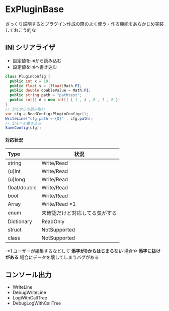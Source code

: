 # ExPluginBase

ざっくり説明するとプラグイン作成の際のよく使う・作る機能をあらかじめ実装しておこう的な

## INI シリアライザ
- 設定値をiniから読み込む
- 設定値をiniへ書き込む

```csharp
class PluginConfig {
  public int x = 10;
  public float s = (float)Math.PI;
  public double doubleValue = Math.PI;
  public string path = "pathtest";
  public int[] d = new int[] { 1 , 4 , 6 , 7 , 8 };
}
// iniからの読み取り
var cfg = ReadConfig<PluginConfig>();
WriteLine("cfg.path = {0}" , cfg.path);
// iniへの書き込み
SaveConfig(cfg);
```
#### 対応状況
|Type  |状況       |
|:-----|----------|
|string|Write/Read|
|(u)int|Write/Read|
|(u)long|Write/Read|
|float/double|Write/Read|
|bool|Write/Read|
|Array|Write/Read *1|
|enum|未確認だけど対応してる気がする|
|Dictionary|ReadOnly|
|struct|NotSupported|
|class |NotSupported|

-\*1 ユーザーが編集するなどして **添字が0からはじまらない** 場合や **添字に抜けがある** 場合にデータを壊してしまうバグがある

## コンソール出力
- WriteLine
- DebugWriteLine
- LogWithCallTree
- DebugLogWithCallTree
